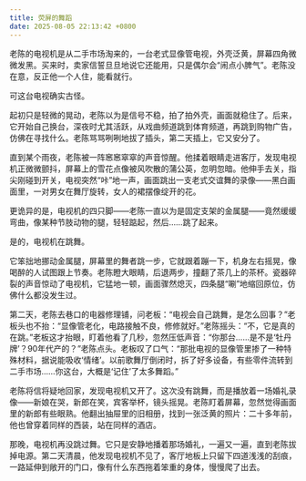 ```yaml
---
title: 荧屏的舞蹈
date: 2025-08-05 22:13:42 +0800
---
```


老陈的电视机是从二手市场淘来的，一台老式显像管电视，外壳泛黄，屏幕四角微微发黑。买来时，卖家信誓旦旦地说它还能用，只是偶尔会“闹点小脾气”。老陈没在意，反正他一个人住，能看就行。

可这台电视确实古怪。

起初只是轻微的晃动，老陈以为是信号不稳，拍了拍外壳，画面就稳住了。后来，它开始自己换台，深夜时尤其活跃，从戏曲频道跳到体育频道，再跳到购物广告，仿佛在寻找什么。老陈骂骂咧咧地拔了插头，第二天插上，它又安分了。

直到某个雨夜，老陈被一阵窸窸窣窣的声音惊醒。他揉着眼睛走进客厅，发现电视机正微微颤抖，屏幕上的雪花点像被风吹散的蒲公英，忽明忽暗。他伸手去关，指尖刚碰到开关，电视突然“咔”地一声，画面跳出一支老式交谊舞的录像——黑白画面里，一对男女在舞厅旋转，女人的裙摆像绽开的花。

更诡异的是，电视机的四只脚——老陈一直以为是固定支架的金属腿——竟然缓缓弯曲，像某种节肢动物的腿，轻轻踮起，然后……跳了起来。

是的，电视机在跳舞。

它笨拙地挪动金属腿，屏幕里的舞者跳一步，它就跟着蹦一下，机身左右摇晃，像喝醉的人试图跟上节奏。老陈瞪大眼睛，后退两步，撞翻了茶几上的茶杯。瓷器碎裂的声音惊动了电视机，它猛地一顿，画面骤然熄灭，四条腿“唰”地缩回原位，仿佛什么都没发生过。

第二天，老陈去巷口的电器修理铺，问老板：“电视会自己跳舞，是怎么回事？”老板头也不抬：“显像管老化，电路接触不良，修修就好。”老陈摇头：“不，它是真的在跳。”老板这才抬眼，盯着他看了几秒，忽然压低声音：“你那台……是不是‘牡丹牌’？90年代产的？”老陈点头。老板叹了口气：“那批电视的显像管里掺了一种特殊材料，据说能吸收‘情绪’。以前歌舞厅倒闭时，拆了好多设备，有些零件流转到二手市场……你这台，大概是‘记住’了太多舞蹈。”

老陈将信将疑地回家，发现电视机又开了。这次没有跳舞，而是播放着一场婚礼录像——新娘在哭，新郎在笑，宾客举杯，镜头摇晃。老陈盯着屏幕，忽然觉得画面里的新郎有些眼熟。他翻出抽屉里的旧相册，找到一张泛黄的照片：二十多年前，他也曾穿着同样的西装，站在同样的酒店。

那晚，电视机再没跳过舞。它只是安静地播着那场婚礼，一遍又一遍，直到老陈拔掉电源。第二天清晨，他发现电视机不见了，客厅地板上只留下四道浅浅的刮痕，一路延伸到敞开的门口，像有什么东西拖着笨重的身体，慢慢爬了出去。
